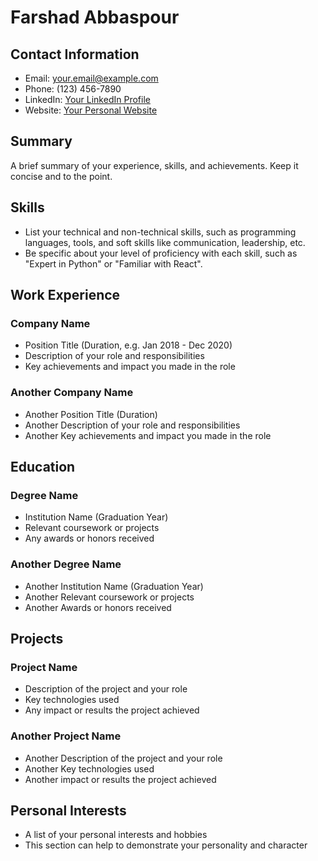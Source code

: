 # Farshad Abbaspour

## Contact Information
- Email: your.email@example.com
- Phone: (123) 456-7890
- LinkedIn: [Your LinkedIn Profile](https://linkedin.com/in/your-profile)
- Website: [Your Personal Website](https://your-website.com)

## Summary
A brief summary of your experience, skills, and achievements. Keep it concise and to the point.

## Skills
- List your technical and non-technical skills, such as programming languages, tools, and soft skills like communication, leadership, etc.
- Be specific about your level of proficiency with each skill, such as "Expert in Python" or "Familiar with React".

## Work Experience
### Company Name
- Position Title (Duration, e.g. Jan 2018 - Dec 2020)
- Description of your role and responsibilities
- Key achievements and impact you made in the role

### Another Company Name
- Another Position Title (Duration)
- Another Description of your role and responsibilities
- Another Key achievements and impact you made in the role

## Education
### Degree Name
- Institution Name (Graduation Year)
- Relevant coursework or projects
- Any awards or honors received

### Another Degree Name
- Another Institution Name (Graduation Year)
- Another Relevant coursework or projects
- Another Awards or honors received

## Projects
### Project Name
- Description of the project and your role
- Key technologies used
- Any impact or results the project achieved

### Another Project Name
- Another Description of the project and your role
- Another Key technologies used
- Another impact or results the project achieved

## Personal Interests
- A list of your personal interests and hobbies
- This section can help to demonstrate your personality and character
